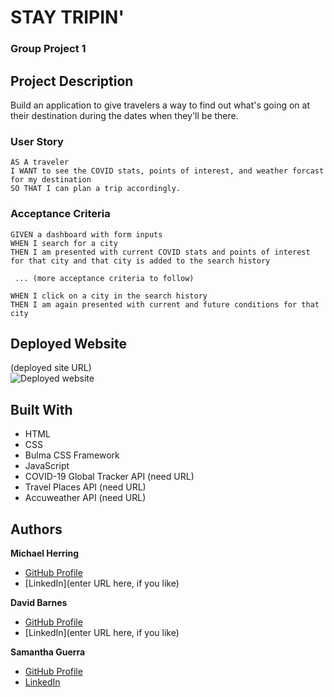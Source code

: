 # STAY TRIPIN'
### Group Project 1

## Project Description
Build an application to give travelers a way to find out what's going on at their destination during the dates when they'll be there.
### User Story
```
AS A traveler
I WANT to see the COVID stats, points of interest, and weather forcast for my destination
SO THAT I can plan a trip accordingly.
```
### Acceptance Criteria
```
GIVEN a dashboard with form inputs
WHEN I search for a city
THEN I am presented with current COVID stats and points of interest for that city and that city is added to the search history
 
 ... (more acceptance criteria to follow)

WHEN I click on a city in the search history
THEN I am again presented with current and future conditions for that city
```

## Deployed Website
(deployed site URL) <br />
![Deployed website](#)

## Built With
* HTML
* CSS
* Bulma CSS Framework
* JavaScript
* COVID-19 Global Tracker API (need URL)
* Travel Places API (need URL)
* Accuweather API (need URL)


## Authors
**Michael Herring**
- [GitHub Profile](https://github.com/mherring11)
- [LinkedIn](enter URL here, if you like)

**David Barnes**
- [GitHub Profile](https://github.com/rohirrimsride)
- [LinkedIn](enter URL here, if you like)

**Samantha Guerra**
- [GitHub Profile](https://github.com/Sam-Antics)
- [LinkedIn](https://www.linkedin.com/in/seguerra/)